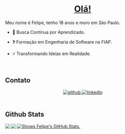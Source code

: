 # <ins><div align="center">Olá!</div></ins>  
  

Meu nome é Felipe, tenho 18 anos e moro em São Paulo.  
  

- 🔭 Busca Contínua por Aprendizado.  
  

- ❓ Formação em Engenharia de Software na FIAP.  
  

- ⚡ Transformando Ideias em Realidade.  
  

<br/>  

## Contato
<div align="center">
<a href="https://github.com/FelipeCattoSilva" target="_blank">
<img src=https://img.shields.io/badge/github-%2324292e.svg?&style=for-the-badge&logo=github&logoColor=white alt=github style="margin-bottom: 5px;" />
</a>
<a href="https://linkedin.com/in/felipe-catto-a07ab52ba" target="_blank">
<img src=https://img.shields.io/badge/linkedin-%231E77B5.svg?&style=for-the-badge&logo=linkedin&logoColor=white alt=linkedin style="margin-bottom: 5px;" />
</a>  
</div>  
  

<br/>  


## Github Stats  
<a href="https://github.com/FelipeCattoSilva/github-readme-stats">
<picture>
  <source media="(prefers-color-scheme: dark)" srcset="https://github-readme-stats.vercel.app/api?username=anuraghazra&theme=dark">
  <img alt="Shows Felipe's GitHub Stats." src="https://github-readme-stats.vercel.app/api?username=FelipeCattoSilva&theme=default">
</picture>
</a>

<img src="https://github-readme-stats.vercel.app/api/top-langs/?username=FelipeCattoSilva&hide_border=true&layout=compact" align="left" />  

<img src="https://github-readme-stats.vercel.app/api?username=FelipeCattoSilva&show_icons=true&count_private=true&hide_border=true" align="left" />  

<br/> 
